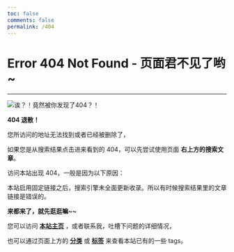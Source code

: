 ```yaml
---
toc: false
comments: false
permalink: /404
---
```


# Error 404 Not Found - 页面君不见了哟~

---------

![诶？！竟然被你发现了404？！](/images/404.jpg)

**404 退散！**

您所访问的地址无法找到或者已经被删除了，

如果您是从搜索结果点击进来看到的 404，可以先尝试使用页面 **右上方的搜索文章**。

访问本站出现 404，一般是因为以下原因：

本站启用固定链接之后，搜索引擎未全面更新收录。所以有时候搜索结果里的文章链接是错误的。

**来都来了，就先逛逛嘛~~**

您可以访问 [**本站主页**](/) ，或者联系我，吐槽下问题的详细情况，

也可以通过页面上方的 [**分类**](/categories/) 或 [**标签**](/tags/) 来查看本站已有的一些 tags。